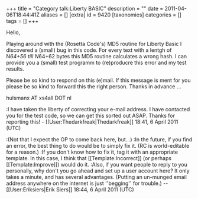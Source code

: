 +++
title = "Category talk:Liberty BASIC"
description = ""
date = 2011-04-06T18:44:41Z
aliases = []
[extra]
id = 9420
[taxonomies]
categories = []
tags = []
+++

Hello,

Playing around with the (Rosetta Code's) MD5 routine for Liberty Basic I discovered a (small) bug in this code.
For every text with a lentgh of N*64+56 till N*64+62 bytes this MD5 routine calculates a wrong hash.
I can provide you a (small) test programm to (re)producre this error and my test results.

Please be so kind to respond on this (e)mail.
If this message is ment for you please be so kind to forward this the right person.
Thanks in advance ...
  
hulsmanx AT xs4all DOT nl

:I have taken the liberty of correcting your e-mail address.  I have contacted you for the test code, so we can get this sorted out ASAP.  Thanks for reporting this! - [[User:Thedarkfreak|Thedarkfreak]] 18:41, 6 April 2011 (UTC)

:(Not that I expect the OP to come back here, but...)
:In the future, if you find an error, the best thing to do would be to simply fix it. (RC is world-editable for a reason.)
:If you don't know how to fix it, tag it with an appropriate template. In this case, I think that [[Template:Incorrect]] (or perhaps [[Template:Improve]]) would do it.
:Also, if you want people to reply to you personally, why don't you go ahead and set up a user account here? It only takes a minute, and has several advantages. (Putting an un-munged email address anywhere on the internet is just ''begging'' for trouble.) -- [[User:Eriksiers|Erik Siers]] 18:44, 6 April 2011 (UTC)
